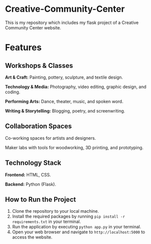 # Creative-Community-Center

This is my repository which includes my flask project of a Creative Community Center website.

# Features

## Workshops & Classes

**Art & Craft:** Painting, pottery, sculpture, and textile design.

**Technology & Media:** Photography, video editing, graphic design, and coding.

**Performing Arts:** Dance, theater, music, and spoken word.

**Writing & Storytelling:** Blogging, poetry, and screenwriting.

## Collaboration Spaces

Co-working spaces for artists and designers.

Maker labs with tools for woodworking, 3D printing, and prototyping.

## Technology Stack

**Frontend:** HTML, CSS.

**Backend:** Python (Flask).

## How to Run the Project

1. Clone the repository to your local machine.
2. Install the required packages by running `pip install -r requirements.txt` in your terminal.
3. Run the application by executing `python app.py` in your terminal.
4. Open your web browser and navigate to `http://localhost:5000` to access the website.
